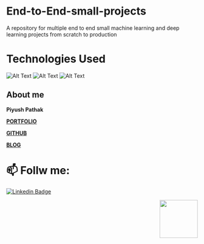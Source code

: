 # End-to-End-small-projects
A repository for multiple end to end small machine learning and deep learning projects from scratch to production


# Technologies Used

![Alt Text](https://github.com/piyushpathak03/End-to-End-small-projects/blob/master/IPL-Score-Prediction-with-Deployment/static/p1.jpg)
![Alt Text](https://github.com/piyushpathak03/End-to-End-small-projects/blob/master/IPL-Score-Prediction-with-Deployment/static/p2.png)
![Alt Text](https://github.com/piyushpathak03/End-to-End-small-projects/blob/master/IPL-Score-Prediction-with-Deployment/static/p3.png)


## About me

**Piyush Pathak**

[**PORTFOLIO**](https://anirudhrapathak3.wixsite.com/piyush)

[**GITHUB**](https://github.com/piyushpathak03)

[**BLOG**](https://medium.com/@piyushpathak03)


# 📫 Follw me: 

[![Linkedin Badge](https://img.shields.io/badge/-PiyushPathak-blue?style=flat-square&logo=Linkedin&logoColor=white&link=https://www.linkedin.com/in/piyushpathak03/)](https://www.linkedin.com/in/piyushpathak03/)

<p  align="right"><img height="100" src = "https://media.giphy.com/media/l3URDstnIjBNY7rwLB/giphy.gif"></p>

